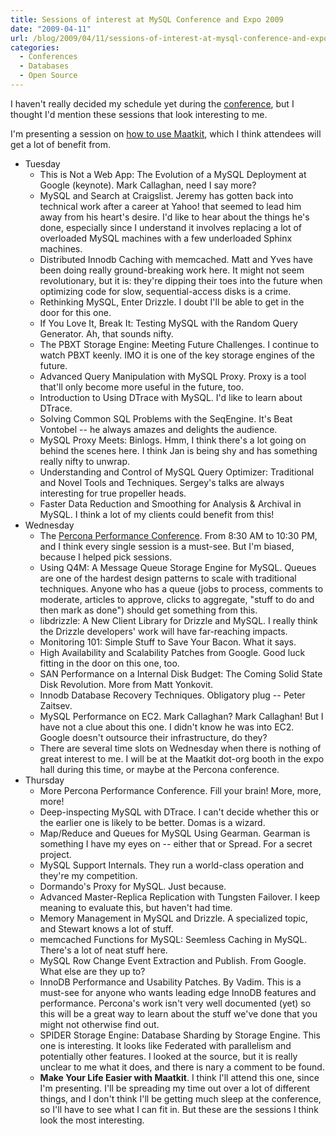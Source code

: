 ```yaml
---
title: Sessions of interest at MySQL Conference and Expo 2009
date: "2009-04-11"
url: /blog/2009/04/11/sessions-of-interest-at-mysql-conference-and-expo-2009/
categories:
  - Conferences
  - Databases
  - Open Source
---
```

I haven't really decided my schedule yet during the [conference](http://www.mysqlconf.com/), but I thought I'd mention these sessions that look interesting to me.

I'm presenting a session on [how to use Maatkit](http://www.mysqlconf.com/mysql2009/public/schedule/detail/5677), which I think attendees will get a lot of benefit from.

*   Tuesday 
    *   This is Not a Web App: The Evolution of a MySQL Deployment at Google (keynote). Mark Callaghan, need I say more?
    *   MySQL and Search at Craigslist. Jeremy has gotten back into technical work after a career at Yahoo! that seemed to lead him away from his heart's desire. I'd like to hear about the things he's done, especially since I understand it involves replacing a lot of overloaded MySQL machines with a few underloaded Sphinx machines.
    *   Distributed Innodb Caching with memcached. Matt and Yves have been doing really ground-breaking work here. It might not seem revolutionary, but it is: they're dipping their toes into the future when optimizing code for slow, sequential-access disks is a crime.
    *   Rethinking MySQL, Enter Drizzle. I doubt I'll be able to get in the door for this one.
    *   If You Love It, Break It: Testing MySQL with the Random Query Generator. Ah, that sounds nifty.
    *   The PBXT Storage Engine: Meeting Future Challenges. I continue to watch PBXT keenly. IMO it is one of the key storage engines of the future.
    *   Advanced Query Manipulation with MySQL Proxy. Proxy is a tool that'll only become more useful in the future, too.
    *   Introduction to Using DTrace with MySQL. I'd like to learn about DTrace.
    *   Solving Common SQL Problems with the SeqEngine. It's Beat Vontobel -- he always amazes and delights the audience.
    *   MySQL Proxy Meets: Binlogs. Hmm, I think there's a lot going on behind the scenes here. I think Jan is being shy and has something really nifty to unwrap.
    *   Understanding and Control of MySQL Query Optimizer: Traditional and Novel Tools and Techniques. Sergey's talks are always interesting for true propeller heads.
    *   Faster Data Reduction and Smoothing for Analysis &#038; Archival in MySQL. I think a lot of my clients could benefit from this!
*   Wednesday 
    *   The [Percona Performance Conference](http://conferences.percona.com/). From 8:30 AM to 10:30 PM, and I think every single session is a must-see. But I'm biased, because I helped pick sessions.
    *   Using Q4M: A Message Queue Storage Engine for MySQL. Queues are one of the hardest design patterns to scale with traditional techniques. Anyone who has a queue (jobs to process, comments to moderate, articles to approve, clicks to aggregate, "stuff to do and then mark as done") should get something from this.
    *   libdrizzle: A New Client Library for Drizzle and MySQL. I really think the Drizzle developers' work will have far-reaching impacts.
    *   Monitoring 101: Simple Stuff to Save Your Bacon. What it says.
    *   High Availability and Scalability Patches from Google. Good luck fitting in the door on this one, too.
    *   SAN Performance on a Internal Disk Budget: The Coming Solid State Disk Revolution. More from Matt Yonkovit.
    *   Innodb Database Recovery Techniques. Obligatory plug -- Peter Zaitsev.
    *   MySQL Performance on EC2. Mark Callaghan? Mark Callaghan! But I have not a clue about this one. I didn't know he was into EC2. Google doesn't outsource their infrastructure, do they?
    *   There are several time slots on Wednesday when there is nothing of great interest to me. I will be at the Maatkit dot-org booth in the expo hall during this time, or maybe at the Percona conference.
*   Thursday
    *   More Percona Performance Conference. Fill your brain! More, more, more!
    *   Deep-inspecting MySQL with DTrace. I can't decide whether this or the earlier one is likely to be better. Domas is a wizard.
    *   Map/Reduce and Queues for MySQL Using Gearman. Gearman is something I have my eyes on -- either that or Spread. For a secret project.
    *   MySQL Support Internals. They run a world-class operation and they're my competition.
    *   Dormando's Proxy for MySQL. Just because.
    *   Advanced Master-Replica Replication with Tungsten Failover. I keep meaning to evaluate this, but haven't had time.
    *   Memory Management in MySQL and Drizzle. A specialized topic, and Stewart knows a lot of stuff.
    *   memcached Functions for MySQL: Seemless Caching in MySQL. There's a lot of neat stuff here.
    *   MySQL Row Change Event Extraction and Publish. From Google. What else are they up to?
    *   InnoDB Performance and Usability Patches. By Vadim. This is a must-see for anyone who wants leading edge InnoDB features and performance. Percona's work isn't very well documented (yet) so this will be a great way to learn about the stuff we've done that you might not otherwise find out.
    *   SPIDER Storage Engine: Database Sharding by Storage Engine. This one is interesting. It looks like Federated with parallelism and potentially other features. I looked at the source, but it is really unclear to me what it does, and there is nary a comment to be found.
    *   **Make Your Life Easier with Maatkit**. I think I'll attend this one, since I'm presenting.
I'll be spreading my time out over a lot of different things, and I don't think I'll be getting much sleep at the conference, so I'll have to see what I can fit in. But these are the sessions I think look the most interesting.


